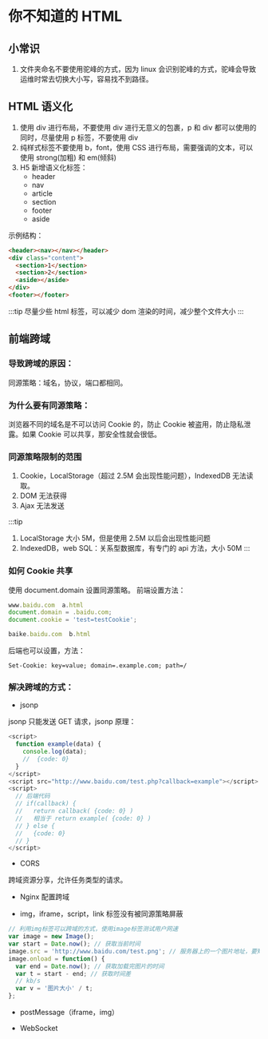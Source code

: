 # 你不知道的 HTML

## 小常识

1. 文件夹命名不要使用驼峰的方式，因为 linux 会识别驼峰的方式，驼峰会导致运维时常去切换大小写，容易找不到路径。

## HTML 语义化

1. 使用 div 进行布局，不要使用 div 进行无意义的包裹，p 和 div 都可以使用的同时，尽量使用 p 标签，不要使用 div
2. 纯样式标签不要使用 b，font，使用 CSS 进行布局，需要强调的文本，可以使用 strong(加粗) 和 em(倾斜)
3. H5 新增语义化标签：
   - header
   - nav
   - article
   - section
   - footer
   - aside

示例结构：

```html
<header><nav></nav></header>
<div class="content">
  <section>1</section>
  <section>2</section>
  <aside></aside>
</div>
<footer></footer>
```

:::tip
尽量少些 html 标签，可以减少 dom 渲染的时间，减少整个文件大小
:::

## 前端跨域

### 导致跨域的原因：

同源策略：域名，协议，端口都相同。

### 为什么要有同源策略：

浏览器不同的域名是不可以访问 Cookie 的，防止 Cookie 被盗用，防止隐私泄露。如果 Cookie 可以共享，那安全性就会很低。

### 同源策略限制的范围

1. Cookie，LocalStorage（超过 2.5M 会出现性能问题），IndexedDB 无法读取。
2. DOM 无法获得
3. Ajax 无法发送

:::tip
1. LocalStorage 大小 5M，但是使用 2.5M 以后会出现性能问题
2. IndexedDB，web SQL：关系型数据库，有专门的 api 方法，大小 50M
:::

### 如何 Cookie 共享

使用 document.domain 设置同源策略。
前端设置方法：

```js
www.baidu.com  a.html
document.domain = .baidu.com;
document.cookie = 'test=testCookie';

baike.baidu.com  b.html
```

后端也可以设置，方法：

```
Set-Cookie: key=value; domain=.example.com; path=/
```

### 解决跨域的方式：

- jsonp

jsonp 只能发送 GET 请求，jsonp 原理：

```js
<script>
  function example(data) {
    console.log(data);
    //  {code: 0}
  }
</script>
<script src="http://www.baidu.com/test.php?callback=example"></script>
<script>
  // 后端代码
  // if(callback) {
  //   return callback( {code: 0} )
  //   相当于 return example( {code: 0} )
  // } else {
  //   {code: 0}
  // }
</script>
```

- CORS

跨域资源分享，允许任务类型的请求。

- Nginx 配置跨域

- img，iframe，script，link 标签没有被同源策略屏蔽

```js
// 利用img标签可以跨域的方式，使用image标签测试用户网速
var image = new Image();
var start = Date.now(); // 获取当前时间
image.src = 'http://www.baidu.com/test.png'; // 服务器上的一个图片地址，要知道具体多大
image.onload = function() {
  var end = Date.now(); // 获取加载完图片的时间
  var t = start - end; // 获取时间差
  // kb/s
  var v = '图片大小' / t;
};
```

- postMessage（iframe，img）

- WebSocket
